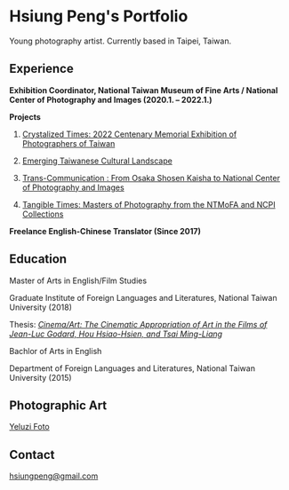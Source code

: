 # Hsiung Peng's Portfolio

Young photography artist. Currently based in Taipei, Taiwan.

## Experience

**Exhibition Coordinator, National Taiwan Museum of Fine Arts / National Center of Photography and Images (2020.1. – 2022.1.)**

**Projects**
1. [Crystalized Times: 2022 Centenary Memorial Exhibition of Photographers of Taiwan](https://ncpiexhibition.ntmofa.gov.tw/en/Exhibition/Detail/21120917300648766)

2. [Emerging Taiwanese Cultural Landscape](https://ncpiexhibition.ntmofa.gov.tw/en/Exhibition/Detail/21071317363817702)

3. [Trans-Communication : From Osaka Shosen Kaisha to National Center of Photography and Images](https://ncpiexhibition.ntmofa.gov.tw/en/Exhibition/Detail/21011913002067827)
4. [Tangible Times: Masters of Photography from the NTMoFA and NCPI Collections](https://ncpiexhibition.ntmofa.gov.tw/en/Exhibition/Detail/20120420413483211)

**Freelance English-Chinese Translator (Since 2017)**

## Education

Master of Arts in English/Film Studies

Graduate Institute of Foreign Languages and Literatures, National Taiwan University (2018)

Thesis: [_Cinema/Art: The Cinematic Appropriation of Art in the Films of Jean-Luc Godard, Hou Hsiao-Hsien, and Tsai Ming-Liang_](https://www.airitilibrary.com/Publication/alDetailedMesh1?DocID=U0001-1508201820050400)

Bachlor of Arts in English

Department of Foreign Languages and Literatures, National Taiwan University (2015)

## Photographic Art
[Yeluzi Foto](https://www.instagram.com/yeluzi_foto)

## Contact

hsiungpeng@gmail.com
